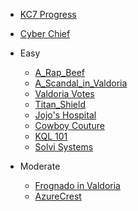 * [KC7 Progress](http://kc7cyber.com/profile/Seungho)

* [Cyber Chief](https://gchq.github.io/CyberChef/)

* Easy
  - [A_Rap_Beef](https://github.com/SEUNGHO-Y00/PersonalStudy/blob/main/SOC/KC7/A_Rap_Beef.md)
  - [A_Scandal_in_Valdoria](https://github.com/SEUNGHO-Y00/PersonalStudy/blob/main/SOC/KC7/A_Scandal_in_Valdoria.md)
  - [Valdoria Votes](https://github.com/SEUNGHO-Y00/PersonalStudy/blob/main/SOC/KC7/Valdoria_Votes.md)
  - [Titan_Shield](https://github.com/SEUNGHO-Y00/PersonalStudy/blob/main/SOC/KC7/Titan_Shield.md)
  - [Jojo's Hospital](https://github.com/SEUNGHO-Y00/PersonalStudy/blob/main/SOC/KC7/Jojo's_Hospital.md)
  - [Cowboy Couture](https://github.com/SEUNGHO-Y00/PersonalStudy/blob/main/SOC/KC7/Cowboy_Couture.md)
  - [KQL 101](https://github.com/SEUNGHO-Y00/PersonalStudy/blob/main/SOC/KC7/KQL_101.md)
  - [Solvi Systems](https://github.com/SEUNGHO-Y00/PersonalStudy/blob/main/SOC/KC7/Solvi_Systems.md)
 
* Moderate
  - [Frognado in Valdoria](https://github.com/SEUNGHO-Y00/PersonalStudy/blob/main/SOC/KC7/Frognado_in_Valdoria.md)
  - [AzureCrest](https://github.com/SEUNGHO-Y00/PersonalStudy/blob/main/SOC/KC7/AzureCrest.md)

